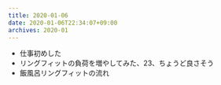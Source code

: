 ```yaml
---
title: 2020-01-06
date: 2020-01-06T22:34:07+09:00
archives: 2020-01
---
```


- 仕事初めした
- リングフィットの負荷を増やしてみた、23、ちょうど良さそう
- 飯風呂リングフィットの流れ
